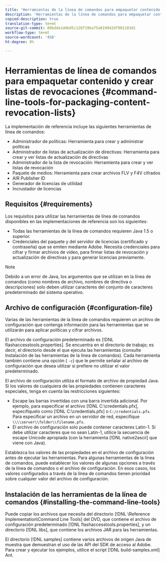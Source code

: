 ```yaml
---
title: 'Herramientas de la línea de comandos para empaquetar contenido y crear listas de revocaciones '
description: 'Herramientas de la línea de comandos para empaquetar contenido y crear listas de revocaciones '
copied-description: true
translation-type: tm+mt
source-git-commit: 89bdda1d4bd5c126f19ba75a819942df901183d1
workflow-type: tm+mt
source-wordcount: '458'
ht-degree: 0%

---
```



# Herramientas de línea de comandos para empaquetar contenido y crear listas de revocaciones {#command-line-tools-for-packaging-content-revocation-lists}

La implementación de referencia incluye las siguientes herramientas de línea de comandos:

* Administrador de políticas: Herramienta para crear y administrar políticas
* Administrador de listas de actualización de directivas: Herramienta para crear y ver listas de actualización de directivas
* Administrador de la lista de revocación: Herramienta para crear y ver listas de revocación
* Paquete de medios: Herramienta para crear archivos FLV y F4V cifrados
* AIR Publisher ID
* Generador de licencias de utilidad
* Incrustador de licencias

## Requisitos {#requirements}

Los requisitos para utilizar las herramientas de línea de comandos disponibles en las implementaciones de referencia son los siguientes:

* Todas las herramientas de la línea de comandos requieren Java 1.5 o superior.
* Credenciales del paquete y del servidor de licencias (certificado y contraseña) que se emiten mediante Adobe. Necesita credenciales para cifrar y firmar archivos de vídeo, para firmar listas de revocación y actualización de directivas y para generar licencias previamente.

>[!NOTE]
>
>Debido a un error de Java, los argumentos que se utilizan en la línea de comandos (como nombres de archivo, nombres de directiva o descripciones) solo deben utilizar caracteres del conjunto de caracteres predeterminado del sistema operativo.

## Archivo de configuración {#configuration-file}

Varias de las herramientas de la línea de comandos requieren un archivo de configuración que contenga información para las herramientas que se utilizarán para aplicar políticas y cifrar archivos.

El archivo de configuración predeterminado es [!DNL flashaccesstools.properties]. Se encuentra en el directorio de trabajo; es decir, el directorio desde el que ejecuta las herramientas (consulte Instalación de las herramientas de la línea de comandos). Cada herramienta también contiene una opción ( `-c`) que le permite señalar al archivo de configuración que desea utilizar si prefiere no utilizar el valor predeterminado.

El archivo de configuración utiliza el formato de archivo de propiedad Java. Si los valores de cualquiera de las propiedades contienen caracteres especiales, tenga en cuenta las restricciones siguientes:

* Escape las barras invertidas con una barra invertida adicional. Por ejemplo, para especificar el archivo [!DNL C:\credentials.pfx], especifíquelo como [!DNL C:\\credentials.pfx] o `C:/credentials.pfx`. Para especificar un archivo en un servidor de red, especifique `\\\\server\\folder\\filename.pfx`.
* El archivo de configuración solo puede contener caracteres Latin-1. Si debe utilizar caracteres que no sean Latin-1, utilice la secuencia de escape Unicode apropiada (con la herramienta [!DNL native2ascii] que viene con Java).

Establezca los valores de las propiedades en el archivo de configuración antes de ejecutar las herramientas. Para algunas herramientas de la línea de comandos, puede establecer los valores de algunas opciones a través de la línea de comandos o el archivo de configuración. En esos casos, los valores configurados a través de la línea de comandos tienen prioridad sobre cualquier valor del archivo de configuración.

## Instalación de las herramientas de la línea de comandos {#installing-the-command-line-tools}

Puede copiar los archivos que necesita del directorio [!DNL \Reference Implementation\Command Line Tools] del DVD, que contiene el archivo de configuración predeterminado [!DNL flashaccesstools.properties], y un directorio [!DNL libs], que contiene los archivos JAR para las herramientas.

El directorio [!DNL samples] contiene varios archivos de origen Java de muestra que demuestran el uso de las API del SDK de acceso al Adobe. Para crear y ejecutar los ejemplos, utilice el script [!DNL build-samples.xml] Ant.